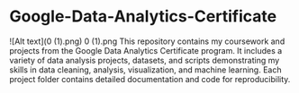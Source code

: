 # Google-Data-Analytics-Certificate
![Alt text](0 (1).png)
0 (1).png
This repository contains my coursework and projects from the Google Data Analytics Certificate program. It includes a variety of data analysis projects, datasets, and scripts demonstrating my skills in data cleaning, analysis, visualization, and machine learning. Each project folder contains detailed documentation and code for reproducibility.
